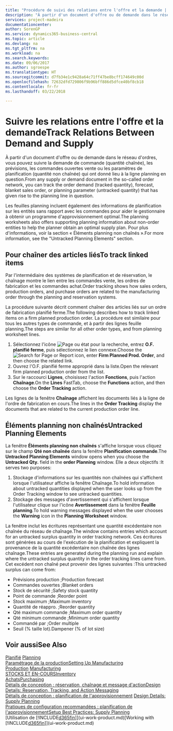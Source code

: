 ```yaml
---
title: "Procédure de suivi des relations entre l'offre et la demande | Microsoft Docs"
description: "À partir d'un document d'offre ou de demande dans le réseau d'ordres, vous pouvez suivre la demande de commande (quantité chaînée), les prévisions, les commandes ouvertes vente ou les paramètres de planification (quantité non chaînée) qui ont donné lieu à la ligne planning en question."
services: project-madeira
documentationcenter: 
author: SorenGP
ms.service: dynamics365-business-central
ms.topic: article
ms.devlang: na
ms.tgt_pltfrm: na
ms.workload: na
ms.search.keywords: 
ms.date: 09/06/2017
ms.author: sgroespe
ms.translationtype: HT
ms.sourcegitcommit: d7fb34e1c9428a64c71ff47be8bcff174649c00d
ms.openlocfilehash: 72632dfd729806f9b96bff886d5dfce40bf8cb18
ms.contentlocale: fr-fr
ms.lasthandoff: 03/22/2018

---
```

# <a name="track-relations-between-demand-and-supply"></a><span data-ttu-id="91a5e-103">Suivre les relations entre l'offre et la demande</span><span class="sxs-lookup"><span data-stu-id="91a5e-103">Track Relations Between Demand and Supply</span></span>
<span data-ttu-id="91a5e-104">À partir d'un document d'offre ou de demande dans le réseau d'ordres, vous pouvez suivre la demande de commande (quantité chaînée), les prévisions, les commandes ouvertes vente ou les paramètres de planification (quantité non chaînée) qui ont donné lieu à la ligne planning en question.</span><span class="sxs-lookup"><span data-stu-id="91a5e-104">From any supply or demand document in the so-called order network, you can track the order demand (tracked quantity), forecast, blanket sales order, or planning parameter (untracked quantity) that has given rise to the planning line in question.</span></span>

<span data-ttu-id="91a5e-105">Les feuilles planning incluent également des informations de planification sur les entités sans rapport avec les commandes pour aider le gestionnaire à obtenir un programme d'approvisionnement optimal.</span><span class="sxs-lookup"><span data-stu-id="91a5e-105">The planning worksheets also offers supporting planning information about non-order entities to help the planner obtain an optimal supply plan.</span></span> <span data-ttu-id="91a5e-106">Pour plus d'informations, voir la section « Éléments planning non chaînés ».</span><span class="sxs-lookup"><span data-stu-id="91a5e-106">For more information, see the "Untracked Planning Elements" section.</span></span>

## <a name="to-track-linked-items"></a><span data-ttu-id="91a5e-107">Pour chaîner des articles liés</span><span class="sxs-lookup"><span data-stu-id="91a5e-107">To track linked items</span></span>
<span data-ttu-id="91a5e-108">Par l'intermédiaire des systèmes de planification et de réservation, le chaînage montre le lien entre les commandes vente, les ordres de fabrication et les commandes achat.</span><span class="sxs-lookup"><span data-stu-id="91a5e-108">Order tracking shows how sales orders, production orders, and purchase orders are related to the manufacturing order through the planning and reservation systems.</span></span>

<span data-ttu-id="91a5e-109">La procédure suivante décrit comment chaîner des articles liés sur un ordre de fabrication planifié ferme.</span><span class="sxs-lookup"><span data-stu-id="91a5e-109">The following describes how to track linked items on a firm planned production order.</span></span> <span data-ttu-id="91a5e-110">La procédure est similaire pour tous les autres types de commande, et à partir des lignes feuille planning.</span><span class="sxs-lookup"><span data-stu-id="91a5e-110">The steps are similar for all other order types, and from planning worksheet lines.</span></span>

1. <span data-ttu-id="91a5e-111">Sélectionnez l'icône ![Page ou état pour la recherche](media/ui-search/search_small.png "Page ou état pour la recherche"), entrez **O.F. planifié ferme**, puis sélectionnez le lien connexe.</span><span class="sxs-lookup"><span data-stu-id="91a5e-111">Choose the ![Search for Page or Report](media/ui-search/search_small.png "Search for Page or Report icon") icon, enter **Firm Planned Prod. Order**, and then choose the related link.</span></span>
2. <span data-ttu-id="91a5e-112">Ouvrez l'O.F. planifié ferme approprié dans la liste.</span><span class="sxs-lookup"><span data-stu-id="91a5e-112">Open the relevant firm planned production order from the list.</span></span>
3. <span data-ttu-id="91a5e-113">Sur le raccourci **Lignes**, choisissez l'action **Fonctions**, puis l'action **Chaînage**.</span><span class="sxs-lookup"><span data-stu-id="91a5e-113">On the **Lines** FastTab, choose the **Functions** action, and then choose the **Order Tracking** action.</span></span>

<span data-ttu-id="91a5e-114">Les lignes de la fenêtre **Chaînage** affichent les documents liés à la ligne de l'ordre de fabrication en cours.</span><span class="sxs-lookup"><span data-stu-id="91a5e-114">The lines in the **Order Tracking** display the documents that are related to the current production order line.</span></span>

## <a name="untracked-planning-elements"></a><span data-ttu-id="91a5e-115">Éléments planning non chaînés</span><span class="sxs-lookup"><span data-stu-id="91a5e-115">Untracked Planning Elements</span></span>
<span data-ttu-id="91a5e-116">La fenêtre **Éléments planning non chaînés** s'affiche lorsque vous cliquez sur le champ **Qté non chaînée** dans la fenêtre **Planification commande**.</span><span class="sxs-lookup"><span data-stu-id="91a5e-116">The **Untracked Planning Elements** window opens when you choose the **Untracked Qty.** field in the **order Planning** window.</span></span> <span data-ttu-id="91a5e-117">Elle a deux objectifs :</span><span class="sxs-lookup"><span data-stu-id="91a5e-117">It serves two purposes:</span></span>

1. <span data-ttu-id="91a5e-118">Stockage d'informations sur les quantités non chaînées qui s'affichent lorsque l'utilisateur affiche la fenêtre Chaînage.</span><span class="sxs-lookup"><span data-stu-id="91a5e-118">To hold information about untracked quantities displayed when the user looks up from the Order Tracking window to see untracked quantities.</span></span>
2. <span data-ttu-id="91a5e-119">Stockage des messages d'avertissement qui s'affichent lorsque l'utilisateur clique sur l'icône **Avertissement** dans la fenêtre **Feuille planning**.</span><span class="sxs-lookup"><span data-stu-id="91a5e-119">To hold warning messages displayed when the user chooses the **Warning** icon in the **Planning Worksheet** window.</span></span>

<span data-ttu-id="91a5e-120">La fenêtre inclut les écritures représentant une quantité excédentaire non chaînée du réseau de chaînage.</span><span class="sxs-lookup"><span data-stu-id="91a5e-120">The window contains entries which account for an untracked surplus quantity in order tracking network.</span></span> <span data-ttu-id="91a5e-121">Ces écritures sont générées au cours de l'exécution de la planification et expliquent la provenance de la quantité excédentaire non chaînée des lignes chaînage.</span><span class="sxs-lookup"><span data-stu-id="91a5e-121">These entries are generated during the planning run and explain where the untracked surplus quantity in the order tracking lines came from.</span></span> <span data-ttu-id="91a5e-122">Cet excédent non chaîné peut provenir des lignes suivantes :</span><span class="sxs-lookup"><span data-stu-id="91a5e-122">This untracked surplus can come from:</span></span>

- <span data-ttu-id="91a5e-123">Prévisions production ;</span><span class="sxs-lookup"><span data-stu-id="91a5e-123">Production forecast</span></span>
- <span data-ttu-id="91a5e-124">Commandes ouvertes ;</span><span class="sxs-lookup"><span data-stu-id="91a5e-124">Blanket orders</span></span>
- <span data-ttu-id="91a5e-125">Stock de sécurité ;</span><span class="sxs-lookup"><span data-stu-id="91a5e-125">Safety stock quantity</span></span>
- <span data-ttu-id="91a5e-126">Point de commande ;</span><span class="sxs-lookup"><span data-stu-id="91a5e-126">Reorder point</span></span>
- <span data-ttu-id="91a5e-127">Stock maximum ;</span><span class="sxs-lookup"><span data-stu-id="91a5e-127">Maximum inventory</span></span>
- <span data-ttu-id="91a5e-128">Quantité de réappro. ;</span><span class="sxs-lookup"><span data-stu-id="91a5e-128">Reorder quantity</span></span>
- <span data-ttu-id="91a5e-129">Qté maximum commande ;</span><span class="sxs-lookup"><span data-stu-id="91a5e-129">Maximum order quantity</span></span>
- <span data-ttu-id="91a5e-130">Qté minimum commande ;</span><span class="sxs-lookup"><span data-stu-id="91a5e-130">Minimum order quantity</span></span>
- <span data-ttu-id="91a5e-131">Commandé par ;</span><span class="sxs-lookup"><span data-stu-id="91a5e-131">Order multiple</span></span>
- <span data-ttu-id="91a5e-132">Seuil (% taille lot).</span><span class="sxs-lookup"><span data-stu-id="91a5e-132">Dampener (% of lot size)</span></span>

## <a name="see-also"></a><span data-ttu-id="91a5e-133">Voir aussi</span><span class="sxs-lookup"><span data-stu-id="91a5e-133">See Also</span></span>  
<span data-ttu-id="91a5e-134">[Planifié](production-planning.md) </span><span class="sxs-lookup"><span data-stu-id="91a5e-134">[Planning](production-planning.md) </span></span>  
[<span data-ttu-id="91a5e-135">Paramétrage de la production</span><span class="sxs-lookup"><span data-stu-id="91a5e-135">Setting Up Manufacturing</span></span>](production-configure-production-processes.md)  
<span data-ttu-id="91a5e-136">[Production](production-manage-manufacturing.md)  </span><span class="sxs-lookup"><span data-stu-id="91a5e-136">[Manufacturing](production-manage-manufacturing.md)  </span></span>  
[<span data-ttu-id="91a5e-137">STOCKS ET EN-COURS</span><span class="sxs-lookup"><span data-stu-id="91a5e-137">Inventory</span></span>](inventory-manage-inventory.md)  
[<span data-ttu-id="91a5e-138">Achats</span><span class="sxs-lookup"><span data-stu-id="91a5e-138">Purchasing</span></span>](purchasing-manage-purchasing.md)  
[<span data-ttu-id="91a5e-139">Détails de conception : réservation, chaînage et message d'action</span><span class="sxs-lookup"><span data-stu-id="91a5e-139">Design Details: Reservation, Tracking, and Action Messaging</span></span>](design-details-reservation-order-tracking-and-action-messaging.md)  
<span data-ttu-id="91a5e-140">[Détails de conception : planification de l'approvisionnement](design-details-supply-planning.md) </span><span class="sxs-lookup"><span data-stu-id="91a5e-140">[Design Details: Supply Planning](design-details-supply-planning.md) </span></span>  
[<span data-ttu-id="91a5e-141">Pratiques de configuration recommandées : planification de l'approvisionnement</span><span class="sxs-lookup"><span data-stu-id="91a5e-141">Setup Best Practices: Supply Planning</span></span>](setup-best-practices-supply-planning.md)  
<span data-ttu-id="91a5e-142">[Utilisation de [!INCLUDE[d365fin](includes/d365fin_md.md)]](ui-work-product.md)</span><span class="sxs-lookup"><span data-stu-id="91a5e-142">[Working with [!INCLUDE[d365fin](includes/d365fin_md.md)]](ui-work-product.md)</span></span>

